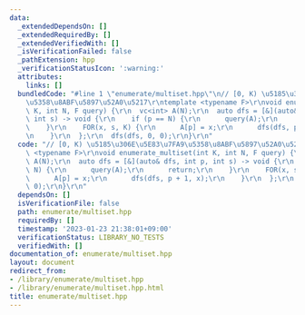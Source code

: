 ```yaml
---
data:
  _extendedDependsOn: []
  _extendedRequiredBy: []
  _extendedVerifiedWith: []
  _isVerificationFailed: false
  _pathExtension: hpp
  _verificationStatusIcon: ':warning:'
  attributes:
    links: []
  bundledCode: "#line 1 \"enumerate/multiset.hpp\"\n// [0, K) \u5185\u306E\u5E83\u7FA9\
    \u5358\u8ABF\u5897\u52A0\u5217\r\ntemplate <typename F>\r\nvoid enumerate_multiset(int\
    \ K, int N, F query) {\r\n  vc<int> A(N);\r\n  auto dfs = [&](auto& dfs, int p,\
    \ int s) -> void {\r\n    if (p == N) {\r\n      query(A);\r\n      return;\r\n\
    \    }\r\n    FOR(x, s, K) {\r\n      A[p] = x;\r\n      dfs(dfs, p + 1, x);\r\
    \n    }\r\n  };\r\n  dfs(dfs, 0, 0);\r\n}\r\n"
  code: "// [0, K) \u5185\u306E\u5E83\u7FA9\u5358\u8ABF\u5897\u52A0\u5217\r\ntemplate\
    \ <typename F>\r\nvoid enumerate_multiset(int K, int N, F query) {\r\n  vc<int>\
    \ A(N);\r\n  auto dfs = [&](auto& dfs, int p, int s) -> void {\r\n    if (p ==\
    \ N) {\r\n      query(A);\r\n      return;\r\n    }\r\n    FOR(x, s, K) {\r\n\
    \      A[p] = x;\r\n      dfs(dfs, p + 1, x);\r\n    }\r\n  };\r\n  dfs(dfs, 0,\
    \ 0);\r\n}\r\n"
  dependsOn: []
  isVerificationFile: false
  path: enumerate/multiset.hpp
  requiredBy: []
  timestamp: '2023-01-23 21:38:01+09:00'
  verificationStatus: LIBRARY_NO_TESTS
  verifiedWith: []
documentation_of: enumerate/multiset.hpp
layout: document
redirect_from:
- /library/enumerate/multiset.hpp
- /library/enumerate/multiset.hpp.html
title: enumerate/multiset.hpp
---
```

